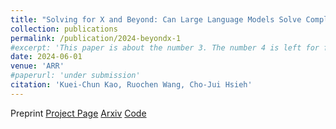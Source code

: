 ```yaml
---
title: "Solving for X and Beyond: Can Large Language Models Solve Complex Math Problems with More-Than-Two Unknowns?"
collection: publications
permalink: /publication/2024-beyondx-1
#excerpt: 'This paper is about the number 3. The number 4 is left for future work.'
date: 2024-06-01
venue: 'ARR'
#paperurl: 'under submission'
citation: 'Kuei-Chun Kao, Ruochen Wang, Cho-Jui Hsieh'
---
```


Preprint
[Project Page](https://johnsonkao0213.github.io/Formulate_and_Solve/)
[Arxiv](https://arxiv.org/pdf/2407.05134)
[Code](https://github.com/johnsonkao0213/Formulate_and_Solve)
